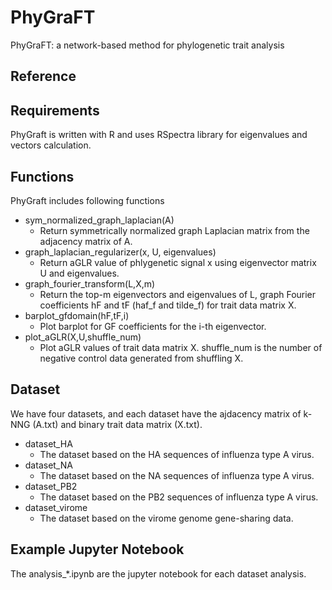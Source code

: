 # PhyGraFT
PhyGraFT: a network-based method for phylogenetic trait analysis

## Reference

## Requirements
PhyGraft is written with R and uses RSpectra library for eigenvalues and vectors calculation.

## Functions
PhyGraft includes following functions

- sym_normalized_graph_laplacian(A)
	- Return symmetrically normalized graph Laplacian matrix from the adjacency matrix of A.
- graph_laplacian_regularizer(x, U, eigenvalues)
	- Return aGLR value of phlygenetic signal x using eigenvector matrix U and eigenvalues.
- graph_fourier_transform(L,X,m)
	- Return the top-m eigenvectors and eigenvalues of L, graph Fourier coefficients hF and tF (haf_f and tilde_f) for trait data matrix X.
- barplot_gfdomain(hF,tF,i)
	- Plot barplot for GF coefficients for the i-th eigenvector.
- plot_aGLR(X,U,shuffle_num)
	- Plot aGLR values of trait data matrix X. shuffle_num is the number of negative control data generated from shuffling X.

## Dataset
We have four datasets, and each dataset have the ajdacency matrix of k-NNG (A.txt) and binary trait data matrix (X.txt).

- dataset_HA
	- The dataset based on the HA sequences of influenza type A virus.
- dataset_NA
	- The dataset based on the NA sequences of influenza type A virus.
- dataset_PB2
	- The dataset based on the PB2 sequences of influenza type A virus.
- dataset_virome
	- The dataset based on the virome genome gene-sharing data.

## Example Jupyter Notebook
The analysis_*.ipynb are the jupyter notebook for each dataset analysis.
